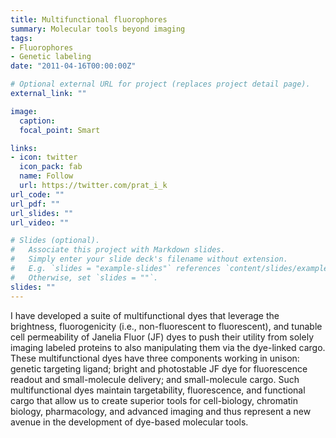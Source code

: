 ```yaml
---
title: Multifunctional fluorophores
summary: Molecular tools beyond imaging
tags:
- Fluorophores
- Genetic labeling
date: "2011-04-16T00:00:00Z"

# Optional external URL for project (replaces project detail page).
external_link: ""

image:
  caption:
  focal_point: Smart

links:
- icon: twitter
  icon_pack: fab
  name: Follow
  url: https://twitter.com/prat_i_k
url_code: ""
url_pdf: ""
url_slides: ""
url_video: ""

# Slides (optional).
#   Associate this project with Markdown slides.
#   Simply enter your slide deck's filename without extension.
#   E.g. `slides = "example-slides"` references `content/slides/example-slides.md`.
#   Otherwise, set `slides = ""`.
slides: ""
---
```


I have developed a suite of multifunctional dyes that leverage the brightness, fluorogenicity (i.e., non-fluorescent to fluorescent), and tunable cell permeability of Janelia Fluor (JF) dyes to push their utility from solely imaging labeled proteins to also manipulating them via the dye-linked cargo. These multifunctional dyes have three components working in unison: genetic targeting ligand; bright and photostable JF dye for fluorescence readout and small-molecule delivery; and small-molecule cargo. Such multifunctional dyes maintain targetability, fluorescence, and functional cargo that allow us to create superior tools for cell-biology, chromatin biology, pharmacology, and advanced imaging and thus represent a new avenue in the development of dye-based molecular tools. 
